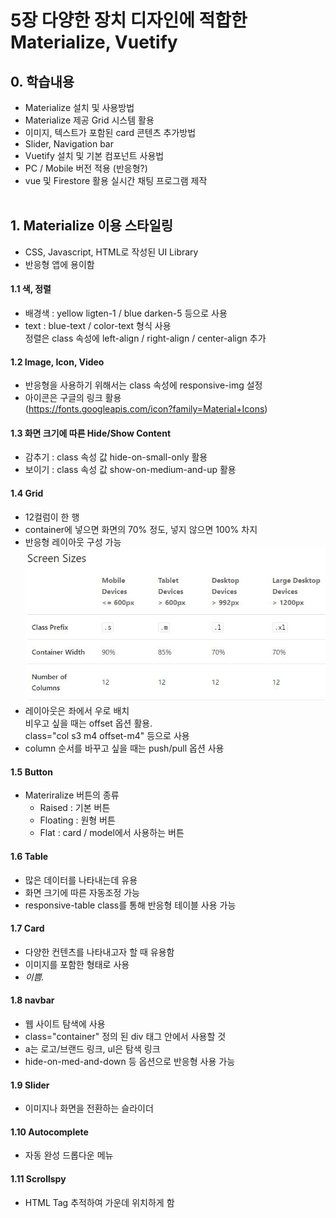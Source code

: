 # 5장 다양한 장치 디자인에 적합한 Materialize, Vuetify

## 0. 학습내용
- Materialize 설치 및 사용방법
- Materialize 제공 Grid 시스템 활용
- 이미지, 텍스트가 포함된 card 콘텐츠 추가방법
- Slider, Navigation bar
- Vuetify 설치 및 기본 컴포넌트 사용법
- PC / Mobile 버전 적용 (반응형?)
- vue 및 Firestore 활용 실시간 채팅 프로그램 제작
<br><br>

## 1. Materialize 이용 스타일링
- CSS, Javascript, HTML로 작성된 UI Library
- 반응형 앱에 용이함

#### 1.1 색, 정렬
- 배경색 : yellow ligten-1 / blue darken-5 등으로 사용
- text : blue-text / color-text 형식 사용   
정렬은 class 속성에 left-align / right-align / center-align 추가

#### 1.2 Image, Icon, Video
- 반응형을 사용하기 위해서는 class 속성에 responsive-img 설정
- 아이콘은 구글의 링크 활용   
(https://fonts.googleapis.com/icon?family=Material+Icons)

#### 1.3 화면 크기에 따른 Hide/Show Content
- 감추기 : class 속성 값 hide-on-small-only 활용
- 보이기 : class 속성 값 show-on-medium-and-up 활용

#### 1.4 Grid
- 12컬럼이 한 행
- container에 넣으면 화면의 70% 정도, 넣지 않으면 100% 차지
- 반응형 레이아웃 구성 가능
  <img src="./assets/chapter05_CreatingResponsiveLayouts.jpg">
- 레이아웃은 좌에서 우로 배치   
비우고 싶을 때는 offset 옵션 활용.   
class="col s3 m4 offset-m4" 등으로 사용
- column 순서를 바꾸고 싶을 때는 push/pull 옵션 사용

#### 1.5 Button
- Materiralize 버튼의 종류
  - Raised : 기본 버튼
  - Floating : 원형 버튼
  - Flat : card / model에서 사용하는 버튼

#### 1.6 Table
- 많은 데이터를 나타내는데 유용
- 화면 크기에 따른 자동조정 가능
- responsive-table class를 통해 반응형 테이블 사용 가능

#### 1.7 Card
- 다양한 컨텐츠를 나타내고자 할 때 유용함
- 이미지를 포함한 형태로 사용
- _이쁨._

#### 1.8 navbar
- 웹 사이트 탐색에 사용
- class="container" 정의 된 div 태그 안에서 사용할 것
- a는 로고/브랜드 링크, ul은 탐색 링크
- hide-on-med-and-down 등 옵션으로 반응형 사용 가능

#### 1.9 Slider
- 이미지나 화면을 전환하는 슬라이더

#### 1.10 Autocomplete
- 자동 완성 드롭다운 메뉴

#### 1.11 Scrollspy
- HTML Tag 추적하여 가운데 위치하게 함
<br><br>